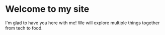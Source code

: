 # Welcome to my site

I'm glad to have you here with me! We will explore multiple things together from tech to food. 
